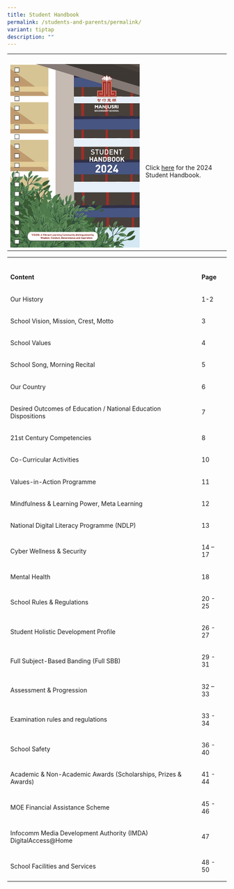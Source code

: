 ```yaml
---
title: Student Handbook
permalink: /students-and-parents/permalink/
variant: tiptap
description: ""
---
```

<table><tbody><tr><th rowspan="1" colspan="1"><p></p></th><th rowspan="1" colspan="1"><p></p></th></tr><tr><td rowspan="1" colspan="1"><div class="isomer-image-wrapper"><img height="auto" width="100%" alt="" src="/images/Students%20and%20Parents/Handbook/ManjsuriSec_HB24_Content_121652_Nov16_Page_001.jpg"></div></td><td rowspan="1" colspan="1"><p><br><br><br><br>Click <a href="https://drive.google.com/file/d/1bE3S3KhUIhcxD0NCTeQBadj7AIh_aiOF/view?usp=drive_link" rel="noopener noreferrer nofollow" target="_blank">here</a> for the 2024 Student Handbook.</p></td></tr></tbody></table><table><tbody><tr><th rowspan="1" colspan="1"><p></p></th><th rowspan="1" colspan="1"><p></p></th></tr><tr><td rowspan="1" colspan="1"><p><strong>Content</strong></p></td><td rowspan="1" colspan="1"><p><strong>Page</strong></p></td></tr><tr><td rowspan="1" colspan="1"><p>Our History</p></td><td rowspan="1" colspan="1"><p>1-2</p></td></tr><tr><td rowspan="1" colspan="1"><p>School Vision, Mission, Crest, Motto</p></td><td rowspan="1" colspan="1"><p>3</p></td></tr><tr><td rowspan="1" colspan="1"><p>School Values</p></td><td rowspan="1" colspan="1"><p>4</p></td></tr><tr><td rowspan="1" colspan="1"><p>School Song, Morning Recital</p></td><td rowspan="1" colspan="1"><p>5</p></td></tr><tr><td rowspan="1" colspan="1"><p>Our Country</p></td><td rowspan="1" colspan="1"><p>6</p></td></tr><tr><td rowspan="1" colspan="1"><p>Desired Outcomes of Education / National Education Dispositions</p></td><td rowspan="1" colspan="1"><p>7</p></td></tr><tr><td rowspan="1" colspan="1"><p>21st Century Competencies</p></td><td rowspan="1" colspan="1"><p>8</p></td></tr><tr><td rowspan="1" colspan="1"><p>Co-Curricular Activities</p></td><td rowspan="1" colspan="1"><p>10</p></td></tr><tr><td rowspan="1" colspan="1"><p>Values-in-Action Programme</p></td><td rowspan="1" colspan="1"><p>11</p></td></tr><tr><td rowspan="1" colspan="1"><p>Mindfulness &amp; Learning Power, Meta Learning</p></td><td rowspan="1" colspan="1"><p>12</p></td></tr><tr><td rowspan="1" colspan="1"><p>National Digital Literacy Programme (NDLP)</p></td><td rowspan="1" colspan="1"><p>13</p></td></tr><tr><td rowspan="1" colspan="1"><p>Cyber Wellness &amp; Security</p></td><td rowspan="1" colspan="1"><p>14 – 17</p></td></tr><tr><td rowspan="1" colspan="1"><p>Mental Health</p></td><td rowspan="1" colspan="1"><p>18</p></td></tr><tr><td rowspan="1" colspan="1"><p>School Rules &amp; Regulations</p></td><td rowspan="1" colspan="1"><p>20 - 25</p></td></tr><tr><td rowspan="1" colspan="1"><p>Student Holistic Development Profile</p></td><td rowspan="1" colspan="1"><p>26 - 27</p></td></tr><tr><td rowspan="1" colspan="1"><p>Full Subject-Based Banding (Full SBB)</p></td><td rowspan="1" colspan="1"><p>29 - 31</p></td></tr><tr><td rowspan="1" colspan="1"><p>Assessment &amp; Progression</p></td><td rowspan="1" colspan="1"><p>32 – 33</p></td></tr><tr><td rowspan="1" colspan="1"><p>Examination rules and regulations</p></td><td rowspan="1" colspan="1"><p>33 - 34</p></td></tr><tr><td rowspan="1" colspan="1"><p>School Safety</p></td><td rowspan="1" colspan="1"><p>36 - 40</p></td></tr><tr><td rowspan="1" colspan="1"><p>Academic &amp; Non-Academic Awards (Scholarships, Prizes &amp; Awards)</p></td><td rowspan="1" colspan="1"><p>41 - 44</p></td></tr><tr><td rowspan="1" colspan="1"><p>MOE Financial Assistance Scheme</p></td><td rowspan="1" colspan="1"><p>45 - 46</p></td></tr><tr><td rowspan="1" colspan="1"><p>Infocomm Media Development Authority (IMDA) DigitalAccess@Home</p></td><td rowspan="1" colspan="1"><p>47</p></td></tr><tr><td rowspan="1" colspan="1"><p>School Facilities and Services</p></td><td rowspan="1" colspan="1"><p>48 - 50</p></td></tr></tbody></table><p></p>